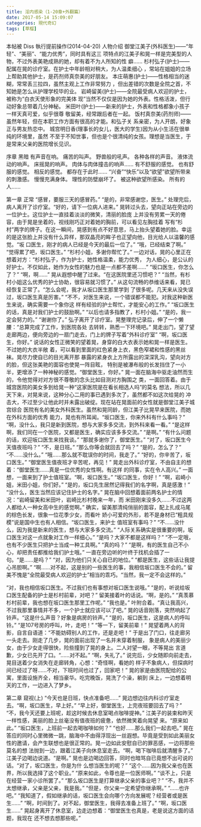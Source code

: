 ```yaml
---
title: 淫内感染（1-20章+外翻篇）
date: 2017-05-14 15:09:07
categories: 現代奇幻
tags: [草榴]
---
```

本帖被 Diss 執行提前操作(2014-04-20)
人物介绍
    御堂江美子(外科医生)——“年轻”、“美丽”、“能力优秀”，同时具有这三
项特点的江美子和晃一样是完美型的人物，不过外表美艳成熟的她，却有着不为人所知的性
癖……
    杉村弘子(护士)——配属在晃的诊疗室。在护士中年龄相对稍大，为人温柔细心
，常站在姐姐的立场上帮助其他护士，是药剂师真奈美的好朋友。
    本庄萌惠(护士)——性格相当的迷糊，常常丢三拉四，虽然主观上工作非常努力
，但出差错的次数是全院之首，不知她是怎么从护理学校毕的业。
    岩崎留美(护士)——全院最受病人欢迎的护士，被称为“白衣天使形象的完美体
现”当然不仅仅是因为她的外表。性格活泼，但行动好象总带着几分神秘。
    米田叶(护士)——新来的护士，外表和性格都象小孩子一样天真可爱，似乎很尊
敬留美，经常跟后者在一起。
    饭村真奈美(药剂师)——虽然年轻，但在本职工作方面有很高的才能。和弘子关
系亲密，为人开朗，好象正与男友热恋中。
    城宫明日香(理事长的女儿，医大的学生)因为从小生活在很单纯的环境里，虽然
不至于不知世事，但也是个很清纯的女孩。理想是当医生，于是常来父亲的医院增长见识。



序章 黑暗
    有声音在响。
痛苦的叫声。
野兽般的吼声。
各种各样的声音。
液体流动的响声。
床摇晃的响声。
肉体与肉体撞击的响声……
有不舒服的感觉。
也有舒服的感觉。
相反的感觉。
都存在于此时……
“兴奋”“快乐”以及“欲望”欲望所带来的刺激感。
慢慢充满身体。
理性的防壁崩坏了。
被这种欲望所感染。
所有的人……


第一章 正常
“感冒，要服三天的感冒药。”
“是的，非常感谢您，医生。”
处理完后，病人离开了诊疗室。“好的，请下一位病人进来。”
晃转过头去，望向正站在旁边的一位护士。这位护士一直挂着淡淡的微笑，清丽的脸庞
上并没有劳累一天的倦容，由于晃是坐着的，视线刚巧正对着她的胸前，可以看见左胸挂着
写有“杉村”两字的牌子。在这一瞬间，晃感到有点不好意思，马上抬头望着她的脸。幸运
的是这张脸上并没有什么异样，那双晶亮的眸子也正望向他，目光给人以温馨的感觉。“坂
口医生，刚才的病人已经是今天的最后一位了。”
“哦，已经结束了啊。”
“觉得累了吧，坂口医生。”
“杉村小姐，多谢你帮忙了。”
一边对话，晃的心里正在想着对方：“杉村弘子，作为护士，她性格温柔，能力优秀，
为人细心，是公认的好护士。不仅如此，她作为女性的魅力也是一点都不差啊……”
“坂口医生，你怎么了？”
“啊，啊……”
晃从遐想中醒了过来。“在这医院里还习惯吧？”
“当然，有杉村小姐这么优秀的护士协助，很容易就习惯了。”
从这句流畅的恭维话来看，晃已经恢复正常了。“怎么会呢，我才从坂口医生那里学到
了很多呢。几天来从没失误过，坂口医生真是厉害。”
“不不，对医生来说，一个错误都不能犯。对我这种新医生来说，确实需要一个象你这
样有经验的护士帮忙，才能安心的工作。”
“坂口医生的话，真是对我们护士的鼓励啊。”
“以后也请多指教了，杉村小姐。”
“是的，我一定会努力的。”
“谢谢你了。”
弘子离开了诊疗室。晃整理完记录后，伸了一个懒腰：“总算完成了工作，到医院各处
去转转，熟悉一下环境吧。”
晃走出门，望了望走廊两边，便向旁边的一扇门走去，门上的牌子写着“外科诊疗室”
“啊，坂口医生，你好。”
说话的女性正微笑的望着晃，身穿的白大衣表示她和晃一样是医生。不过她的大衣半敞
着，可以看到里面的红色紧身上衣，黑色窄裙和性感的黑丝袜。晃尽力使自已的目光离开那
暴露的紧身衣上方所露出的深深乳沟，望向对方的脸，但这张美艳的面容也使晃一阵目眩，
特别是被瀑布般的长发挡住了一小半，更增添了一种神秘的感觉。“御堂医生，你好。”
晃一面在脑海中驱走油然而生的，令他觉得对对方很不尊敬的念头比如目测对方胸围之
类，一面回答着。由于城宫医院的美女多到给晃一种“这家医院是在看长相选人吗”的莫名
想法，所以几天下来，对晃来说，这种分心二用的事已遇到多次了，虽然都不如这次给晃的
冲击大，不过至少让他此时并未露出破绽。现在站在晃面前的女性就是御堂江美子城宫综合
医院有名的美女外科医生。虽然和晃同龄，但江美子比晃早来医院，而她在外科方面的优秀
能力，晃也有所耳闻。“坂口医生，你来外科有什么事吗？”
“啊，没什么，我只是新到医院，想与大家多多交流，到外科来看一看。”
“是这样啊，我们同在一个医院，又都是医生，确实应该多多交流。”
“是啊。”
“有什么问题的话，欢迎坂口医生来找我谈。”
“那就多谢你了，御堂医生。”
“对了，坂口医生今天值夜班吗？”
“不，是日班。”
“那么你等会就回去了吗？”
“是的，怎么了？”
“不……没什么。”
“哦……那么就不耽误你的时间，我走了。”
“好的，你辛苦了，坂口医生。”
“御堂医生值夜班才辛苦呢，再见！”
晃走出外科诊疗室，不由自主的想着：“御堂医生……真是一位优秀的女性啊。有这样
的同事，实在令人高兴。”
一面想，一面来到了护士值班室。“啊，坂口医生。”
“坂口医生，你好！”
“啊，岩崎小姐，米田小姐，你们好。”
“是的，坂口先生居然记得我们的名字啊，真是感激！”
“没什么，医生当然应该记住护士的名字。”
晃在脑中回想着面前两名护士的情况：“岩崎留美和米田叶，岩崎比杉村晚来一年，而
米田刚来没多久……不过这两人都给人一种女高中生的感觉啊。”
确实，留美那清纯俏丽的面容，配上扎成马尾的棕色长发，很象一位花季少女，而看叶
娇小可爱的外形，若不是身材已“粗具规模”说是国中生也有人相信。“坂口医生，来护士
值班室有事吗？”
“不……没什么，因为我是新来的医生，想与大家多多交流。”
“人际关系确实是很重要的啊，坂口医生对这一点就象对工作一样细心。”
“是吗？大家不都是这样吗？”
“不一定哦，也有不少医生只把护士当成一种工具啊。”
“真的吗？”
“是啊，有的医生自己不小心，却把责任都推给我们护士哦。”
一直在旁边听的叶终于找机会插了一句。“是……是吗？”
“对，因为他们只关心自已的地位。”
“都是医生，这些话让我提心吊胆啊。”
“啊……对不起，这是别的一些医生的事，我相信坂口医生不会的。”
留美不愧是“全院最受病人欢迎的护士”相当的乖巧。“当然，我一定不会这样的。”

“对，我也相信坂口医生。不过我们也有事想对坂口医生说哦。”
“是的，听说给坂口医生配备的护士是杉村前辈，对吧？”
留美接着叶的话说。“啊，是的。”
“真羡慕杉村前辈，我也想在坂口医生那里工作呢。”
“我也是。”
叶附合着。“真让我高兴，不过我那里事情并不多，一个护士就应该可以了吧。”
晃的话音刚落，突然响起了铃声。“这是什么声音？好象是病房的铃声。”
“是的，坂口医生，这是病人的呼叫铃。”
“是107号房的呼叫，叶，走吧！”
“等一下，留美前辈！”
晃望着两人的背影，自言自语道：“不能妨碍别人的工作，还是走吧！”
于是出了门口，往走廊另一头走去。刚走了几步，晃的面前出现了一名并未穿着制服，
象是病人的美丽少女，由于少女走得很快，险些撞到了晃的身上。二人对望一眼，不等晃出
言道歉，少女已先开了口。“……对不起。”
“啊，失礼了。”
说完后，少女随即向前走去，晃目送着少女消失在走廊转角，心想：“奇怪啊，看她的
样子不象病人，但探病时间已经过了呀……不对，下班时间也过了，回家吧！”
晃的家是由医院配给的公寓，里面设施齐全，相当豪华。吃完晚饭，晃洗了个澡，躺到
床上，一边想着明天的工作，一边进入了梦乡。


第二章 窥视(上)
“今天也是日班，快点准备吧……”
晃边想边往内科诊疗室走去。“啊，坂口医生，早上好。”
“早上好，御堂医生，上完夜班要回去了吗？”
“不，我今天还要上班呢，趁这时候去休息室喝点咖啡提神。”
江美子的装束和昨天一样性感，美丽的脸上丝毫没有值夜班的疲惫，依然微笑着向晃望
来。“原来如此。”
“坂口医生，上班前一起去喝咖啡如何？”
“也好……那么我们一起去吧。”
晃在答应的同时心里微微一跳，脑海中不由得浮现出一丝遐想。毕竟是受到如此美丽女
性的邀请，会产生联想也是很正常的。晃一边如此安慰自已的罪恶感，一边将那些莫名的想
法抛到一边，跟着江美子向休息室走去。“啊，喝下咖啡后就清醒多了。”
江美子边喝边说道。“是啊。”
晃也是边喝边回答，同时也暗骂自已竟想不出可说的话。“对了，坂口医生，你是为什
么想当医生的呢？”
“这个……因为我父亲也在医界，所以我选择了这个职业。”
“原来如此，令尊也是一位医师啊。”
“谈不上，只是在经营一家小诊所罢了。”
“那么坂口医生是打算继承父亲的事业吧？”
“不，我并不太想继承，父亲是父亲，我是我。”
“但是，你父亲一定希望你继承啊。”
“……也许吧。”
“我知道了，假如继承的话，坂口医生会向哪个方向发展呢？经营者或是医生……”
“啊，时间到了。对不起，御堂医生，我得去准备上班了。”
“啊，坂口医生……”
晃起身离开了休息室，边走边想着：“御堂医生也真是，老是说这方面的话题，我现在
还不想去想那些呢。”